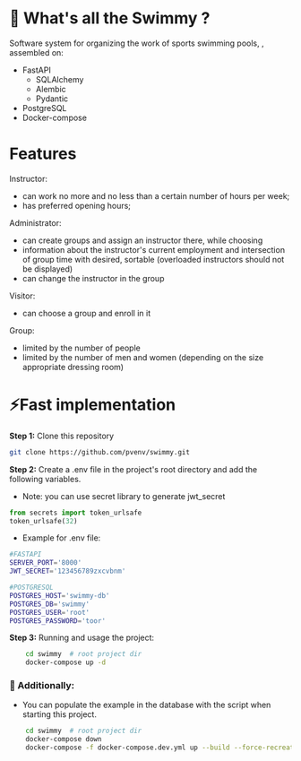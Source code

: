 # 🙉 What's all the Swimmy ?

Software system for organizing the work of sports swimming pools, , assembled on:

* FastAPI
  * SQLAlchemy
  * Alembic
  * Pydantic
* PostgreSQL
* Docker-compose


# Features

Instructor:
* can work no more and no less than a certain number of hours per week;
* has preferred opening hours;

Administrator:
* can create groups and assign an instructor there, while choosing
* information about the instructor's current employment and intersection of group time with desired, sortable (overloaded instructors should not be displayed)
* can change the instructor in the group

Visitor:
* can choose a group and enroll in it

Group:
* limited by the number of people
* limited by the number of men and women (depending on the size appropriate dressing room)


# ⚡Fast implementation

**Step 1:** Clone this repository
```bash
git clone https://github.com/pvenv/swimmy.git
```

**Step 2:** Create a .env file in the project's root directory and add the following variables.

* Note: you can use secret library to generate jwt_secret
```python
from secrets import token_urlsafe
token_urlsafe(32)
```
* Example for .env file:
```bash
#FASTAPI
SERVER_PORT='8000'
JWT_SECRET='123456789zxcvbnm'

#POSTGRESQL
POSTGRES_HOST='swimmy-db'
POSTGRES_DB='swimmy'
POSTGRES_USER='root'
POSTGRES_PASSWORD='toor'
```

**Step 3:** Running and usage the project:
```bash
    cd swimmy  # root project dir
    docker-compose up -d
```

### 🎉 Additionally:

* You can populate the example in the database with the script when starting this project.

```bash
    cd swimmy  # root project dir
    docker-compose down
    docker-compose -f docker-compose.dev.yml up --build --force-recreate --no-deps -d
```